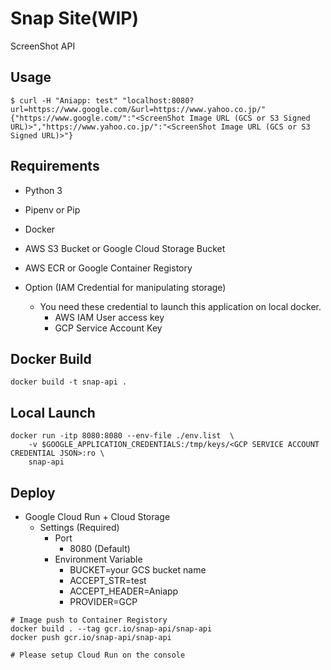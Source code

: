 # Snap Site(WIP)

ScreenShot API

## Usage

```
$ curl -H "Aniapp: test" "localhost:8080?url=https://www.google.com/&url=https://www.yahoo.co.jp/"
{"https://www.google.com/":"<ScreenShot Image URL (GCS or S3 Signed URL)>","https://www.yahoo.co.jp/":"<ScreenShot Image URL (GCS or S3 Signed URL)>"}
```

## Requirements
- Python 3
- Pipenv or Pip
- Docker
- AWS S3 Bucket or Google Cloud Storage Bucket
- AWS ECR or Google Container Registory

- Option (IAM Credential for manipulating storage)
    - You need these credential to launch this application on local docker.
        - AWS IAM User access key
        - GCP Service Account Key


## Docker Build

```
docker build -t snap-api .
```

## Local Launch

```
docker run -itp 8080:8080 --env-file ./env.list  \
    -v $GOOGLE_APPLICATION_CREDENTIALS:/tmp/keys/<GCP SERVICE ACCOUNT CREDENTIAL JSON>:ro \
    snap-api
```

## Deploy

- Google Cloud Run + Cloud Storage
    - Settings (Required)
        - Port
            - 8080 (Default)
        - Environment Variable
            - BUCKET=your GCS bucket name
            - ACCEPT_STR=test
            - ACCEPT_HEADER=Aniapp
            - PROVIDER=GCP
```
# Image push to Container Registory
docker build . --tag gcr.io/snap-api/snap-api
docker push gcr.io/snap-api/snap-api

# Please setup Cloud Run on the console
```